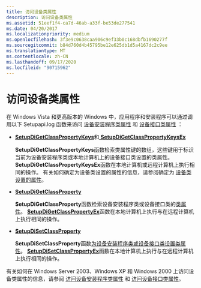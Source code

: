 ```yaml
---
title: 访问设备类属性
description: 访问设备类属性
ms.assetid: 51eef1f4-ca7d-46ab-a33f-be53de277541
ms.date: 04/20/2017
ms.localizationpriority: medium
ms.openlocfilehash: 3f3e9c0638caa906c9ef33b0c168dbfb1690277f
ms.sourcegitcommit: b84d760d4b45795be12e625db1d5a4167dc2c9ee
ms.translationtype: MT
ms.contentlocale: zh-CN
ms.lasthandoff: 09/17/2020
ms.locfileid: "90715962"
---
```

# <a name="accessing-device-class-properties"></a>访问设备类属性


在 Windows Vista 和更高版本的 Windows 中，应用程序和安装程序可以通过调用以下 Setupapi.log 函数来访问 [设备安装程序类属性](/previous-versions/ff542239(v=vs.85)) 和 [设备接口类属性](/previous-versions/ff541406(v=vs.85)) ：

-   [**SetupDiGetClassPropertyKeys**](/windows/win32/api/setupapi/nf-setupapi-setupdigetclasspropertykeys)和[ **SetupDiGetClassPropertyKeysEx**](/windows/win32/api/setupapi/nf-setupapi-setupdigetclasspropertykeysexw)

    **SetupDiGetClassPropertyKeys**函数检索类属性键的数组，这些键用于标识当前为设备安装程序类或本地计算机上的设备接口类设置的类属性。 **SetupDiGetClassPropertyKeysEx**函数在本地计算机或远程计算机上执行相同的操作。 有关如何确定为设备类设置的属性的信息，请参阅确定为 [设备类设置的属性](determining-which-properties-are-set-for-a-device-class.md)。

-   [**SetupDiGetClassProperty**](/windows/win32/api/setupapi/nf-setupapi-setupdigetclasspropertyw)

    **SetupDiGetClassProperty**函数检索设备安装程序类或设备接口类的[类属性](retrieving-a-device-class-property-value.md)。 [**SetupDiGetClassPropertyEx**](/windows/win32/api/setupapi/nf-setupapi-setupdigetclasspropertyexw)函数在本地计算机上执行与在远程计算机上执行相同的操作。

-   [**SetupDiSetClassProperty**](/windows/win32/api/setupapi/nf-setupapi-setupdisetclasspropertyw)

    **SetupDiSetClassProperty**函数[为设备安装程序类或设备接口类设置类属性](setting-a-device-class-property-value.md)。 [**SetupDiSetClassPropertyEx**](/windows/win32/api/setupapi/nf-setupapi-setupdisetclasspropertyexw)函数在本地计算机上执行与在远程计算机上执行相同的操作。

有关如何在 Windows Server 2003、Windows XP 和 Windows 2000 上访问设备类属性的信息，请参阅 [访问设备安装程序类属性](accessing-device-setup-class-properties.md) 和 [访问设备接口类属性](accessing-device-interface-class-properties.md)。

 

